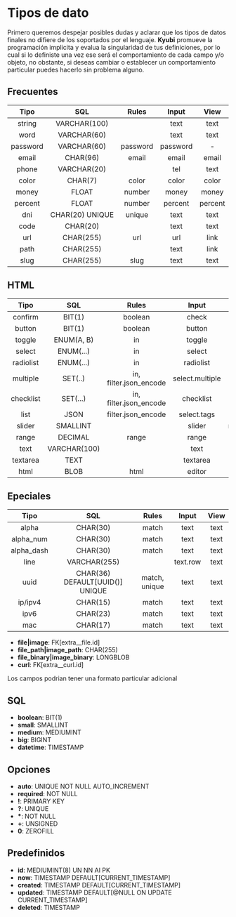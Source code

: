 # Tipos de dato

Primero queremos despejar posibles dudas y aclarar que los tipos de datos finales no difiere de los soportados por el lenguaje. 
__Kyubi__ promueve la programación implicita y evalua la singularidad de tus definiciones, por lo cual si lo definiste una vez ese será el comportamiento de cada campo y/o objeto, no obstante, 
si deseas cambiar o establecer un comportamiento particular puedes hacerlo sin problema alguno.  

## Frecuentes

Tipo | SQL | Rules | Input | View
:---: | :---: | :---: | :---: | :---:
string | VARCHAR(100) | | text | text
word | VARCHAR(60) | | text | text
password | VARCHAR(60) | password | password | -
email | CHAR(96) | email | email | email
phone | VARCHAR(20) | | tel | text
color | CHAR(7) | color | color | color
money | FLOAT | number | money | money
percent | FLOAT | number | percent | percent
dni | CHAR(20) UNIQUE | unique | text | text
code | CHAR(20) | | text | text
url | CHAR(255) | url | url | link
path | CHAR(255) | | text | link
slug | CHAR(255) | slug | text | text

## HTML

Tipo | SQL | Rules | Input | View
:---: | :---: | :---: | :---: | :---:
confirm | BIT(1) | boolean | check | text
button | BIT(1) | boolean | button | text
toggle | ENUM(A, B) | in | toggle | text
select | ENUM(...) | in | select | text
radiolist | ENUM(...) | in | radiolist | text
multiple | SET(..) | in, filter.json_encode | select.multiple | mixed
checklist | SET(...) | in, filter.json_encode | checklist | mixed
list | JSON | filter.json_encode | select.tags | mixed
slider | SMALLINT | | slider | number
range | DECIMAL | range | range | mixed
text | VARCHAR(100) | | text | text
textarea | TEXT | | textarea | ntext
html | BLOB | html | editor | html

## Epeciales

Tipo | SQL | Rules | Input | View
:---: | :---: | :---: | :---: | :---:
alpha | CHAR(30) | match | text | text
alpha_num | CHAR(30) | match | text | text
alpha_dash | CHAR(30) | match | text | text
line | VARCHAR(255) | | text.row | text
uuid | CHAR(36) DEFAULT[UUID()] UNIQUE | match, unique | text | text
ip/ipv4 | CHAR(15) | match | text | text
ipv6 | CHAR(23) | match | text | text
mac | CHAR(17) | match | text | text

- __file|image__: FK[extra__file.id]
- __file_path|image_path__: CHAR(255)
- __file_binary|image_binary__: LONGBLOB
- __curl__: FK[extra__curl.id]

Los campos podrian tener una formato particular adicional


## SQL
- __boolean__: BIT(1)
- __small__: SMALLINT
- __medium__: MEDIUMINT
- __big__: BIGINT
- __datetime__: TIMESTAMP

## Opciones
- __auto__: UNIQUE NOT NULL AUTO_INCREMENT
- __required__: NOT NULL
- __!__: PRIMARY KEY
- __?__: UNIQUE
- __*__: NOT NULL
- __+__: UNSIGNED
- __0__: ZEROFILL
  
## Predefinidos
- __id__: MEDIUMINT(8) UN NN AI PK
- __now__: TIMESTAMP DEFAULT[CURRENT_TIMESTAMP]
- __created__: TIMESTAMP DEFAULT[CURRENT_TIMESTAMP]
- __updated__: TIMESTAMP DEFAULT[@NULL ON UPDATE CURRENT_TIMESTAMP]
- __deleted__: TIMESTAMP

